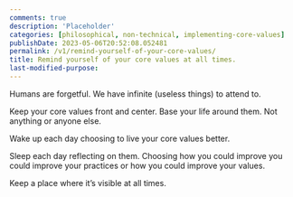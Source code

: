 ```yaml
---
comments: true
description: 'Placeholder' 
categories: [philosophical, non-technical, implementing-core-values]
publishDate: 2023-05-06T20:52:08.052481
permalink: /v1/remind-yourself-of-your-core-values/
title: Remind yourself of your core values at all times.
last-modified-purpose:
---
```


Humans are forgetful. We have infinite (useless things) to attend to.

Keep your core values front and center. Base your life around them. Not anything or anyone else.

Wake up each day choosing to live your core values better.

Sleep each day reflecting on them. Choosing how you could improve you could improve your practices or how you could improve your values.

Keep a place where it’s visible at all times.
